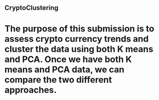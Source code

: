 ## CryptoClustering

# The purpose of this submission is to assess crypto currency trends and cluster the data using both K means and PCA. Once we have both K means and PCA data, we can compare the two different approaches.